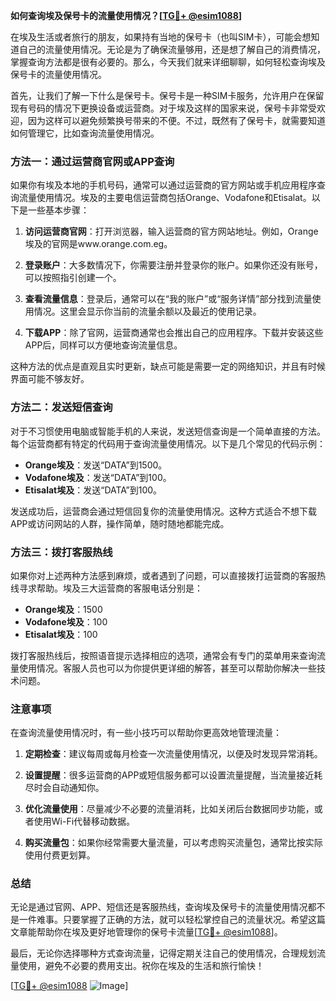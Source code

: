 **如何查询埃及保号卡的流量使用情况？[[TG💪+ @esim1088](https://t.me/s/esim1088)]**

在埃及生活或者旅行的朋友，如果持有当地的保号卡（也叫SIM卡），可能会想知道自己的流量使用情况。无论是为了确保流量够用，还是想了解自己的消费情况，掌握查询方法都是很有必要的。那么，今天我们就来详细聊聊，如何轻松查询埃及保号卡的流量使用情况。

首先，让我们了解一下什么是保号卡。保号卡是一种SIM卡服务，允许用户在保留现有号码的情况下更换设备或运营商。对于埃及这样的国家来说，保号卡非常受欢迎，因为这样可以避免频繁换号带来的不便。不过，既然有了保号卡，就需要知道如何管理它，比如查询流量使用情况。

### 方法一：通过运营商官网或APP查询

如果你有埃及本地的手机号码，通常可以通过运营商的官方网站或手机应用程序查询流量使用情况。埃及的主要电信运营商包括Orange、Vodafone和Etisalat。以下是一些基本步骤：

1. **访问运营商官网**：打开浏览器，输入运营商的官方网站地址。例如，Orange埃及的官网是www.orange.com.eg。
   
2. **登录账户**：大多数情况下，你需要注册并登录你的账户。如果你还没有账号，可以按照指引创建一个。

3. **查看流量信息**：登录后，通常可以在“我的账户”或“服务详情”部分找到流量使用情况。这里会显示你当前的流量余额以及最近的使用记录。

4. **下载APP**：除了官网，运营商通常也会推出自己的应用程序。下载并安装这些APP后，同样可以方便地查询流量信息。

这种方法的优点是直观且实时更新，缺点可能是需要一定的网络知识，并且有时候界面可能不够友好。

### 方法二：发送短信查询

对于不习惯使用电脑或智能手机的人来说，发送短信查询是一个简单直接的方法。每个运营商都有特定的代码用于查询流量使用情况。以下是几个常见的代码示例：

- **Orange埃及**：发送“DATA”到1500。
- **Vodafone埃及**：发送“DATA”到100。
- **Etisalat埃及**：发送“DATA”到100。

发送成功后，运营商会通过短信回复你的流量使用情况。这种方式适合不想下载APP或访问网站的人群，操作简单，随时随地都能完成。

### 方法三：拨打客服热线

如果你对上述两种方法感到麻烦，或者遇到了问题，可以直接拨打运营商的客服热线寻求帮助。埃及三大运营商的客服电话分别是：

- **Orange埃及**：1500
- **Vodafone埃及**：100
- **Etisalat埃及**：100

拨打客服热线后，按照语音提示选择相应的选项，通常会有专门的菜单用来查询流量使用情况。客服人员也可以为你提供更详细的解答，甚至可以帮助你解决一些技术问题。

### 注意事项

在查询流量使用情况时，有一些小技巧可以帮助你更高效地管理流量：

1. **定期检查**：建议每周或每月检查一次流量使用情况，以便及时发现异常消耗。
   
2. **设置提醒**：很多运营商的APP或短信服务都可以设置流量提醒，当流量接近耗尽时会自动通知你。

3. **优化流量使用**：尽量减少不必要的流量消耗，比如关闭后台数据同步功能，或者使用Wi-Fi代替移动数据。

4. **购买流量包**：如果你经常需要大量流量，可以考虑购买流量包，通常比按实际使用付费更划算。

### 总结

无论是通过官网、APP、短信还是客服热线，查询埃及保号卡的流量使用情况都不是一件难事。只要掌握了正确的方法，就可以轻松掌控自己的流量状况。希望这篇文章能帮助你在埃及更好地管理你的保号卡流量[[TG💪+ @esim1088](https://t.me/s/esim1088)]。

最后，无论你选择哪种方式查询流量，记得定期关注自己的使用情况，合理规划流量使用，避免不必要的费用支出。祝你在埃及的生活和旅行愉快！

[[TG💪+ @esim1088](https://t.me/s/esim1088) ![Image](https://i.postimg.cc/4NQfJmqS/Snipaste-2025-05-13-00-14-12.png)]